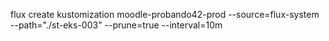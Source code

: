 flux create kustomization moodle-probando42-prod
  --source=flux-system
  --path="./st-eks-003"
  --prune=true
  --interval=10m
